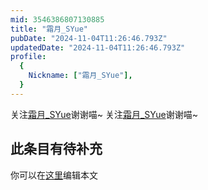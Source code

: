 ```yaml
---
mid: 3546386807130885
title: "霜月_SYue"
pubDate: "2024-11-04T11:26:46.793Z"
updatedDate: "2024-11-04T11:26:46.793Z"
profile:
  {
    Nickname: ["霜月_SYue"],
  }
---
```


关注[霜月_SYue](https://space.bilibili.com/3546386807130885)谢谢喵~ 关注[霜月_SYue](https://space.bilibili.com/3546386807130885)谢谢喵~

## 此条目有待补充
你可以在[这里](https://github.com/Yuhanawa/VTuber.ICU-Content/edit/master/v/霜月_SYue/index.md)编辑本文
